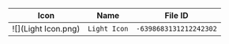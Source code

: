 | Icon | Name | File ID |
| ---  | ---  | ---     |
| ![](Light Icon.png) | `Light Icon` | `-6398683131212242302` |
